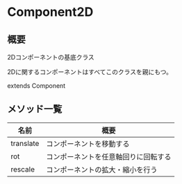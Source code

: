 # Component2D

## 概要

2Dコンポーネントの基底クラス

2Dに関するコンポーネントはすべてこのクラスを親にもつ。

extends Component

## メソッド一覧

| 名前      | 概要                                 |
| --------- | ------------------------------------ |
| translate | コンポーネントを移動する             |
| rot       | コンポーネントを任意軸回りに回転する |
| rescale   | コンポーネントの拡大・縮小を行う     |



